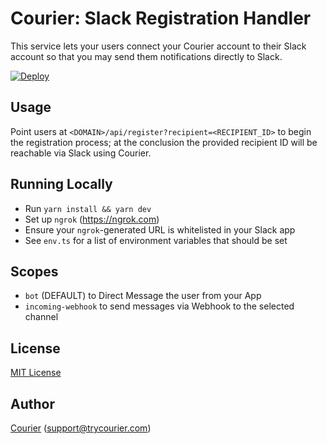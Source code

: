 # Courier: Slack Registration Handler

This service lets your users connect your Courier account to their Slack account so that you may send them notifications directly to Slack.

[![Deploy](https://www.herokucdn.com/deploy/button.svg)](https://heroku.com/deploy)

## Usage

Point users at `<DOMAIN>/api/register?recipient=<RECIPIENT_ID>` to begin the registration process; at the conclusion the provided recipient ID will be reachable via Slack using Courier.

## Running Locally

* Run `yarn install && yarn dev`
* Set up `ngrok` (https://ngrok.com)
* Ensure your `ngrok`-generated URL is whitelisted in your Slack app
* See `env.ts` for a list of environment variables that should be set

## Scopes

* `bot` (DEFAULT) to Direct Message the user from your App
* `incoming-webhook` to send messages via Webhook to the selected channel

## License

[MIT License](http://www.opensource.org/licenses/mit-license.php)

## Author

[Courier](https://github.com/trycourier) ([support@trycourier.com](mailto:support@trycourier.com))
